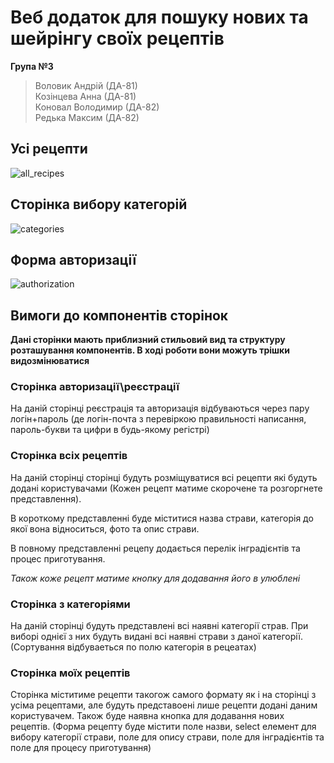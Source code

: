 # Веб додаток для пошуку нових та шейрінгу своїх рецептів

**Група №3**  
> Воловик Андрій (ДА-81)  
> Козінцева Анна (ДА-81)  
> Коновал Володимир (ДА-82)  
> Редька Максим (ДА-82)

## Усі рецепти
![all_recipes](https://user-images.githubusercontent.com/81310185/112448263-ebf1d680-8d5a-11eb-9c06-67e497ba9c47.png)

## Сторінка вибору категорій
![categories](https://user-images.githubusercontent.com/81310185/112448315-f318e480-8d5a-11eb-832e-546f3c07a0a0.png)

## Форма авторизації
![authorization](https://user-images.githubusercontent.com/81310185/112448300-f0b68a80-8d5a-11eb-96c8-dcf662458b41.png)

## Вимоги до компонентів сторінок
**Дані сторінки мають приблизний стильовий вид та структуру розташування компонентів. В ході роботи вони можуть трішки видозмінюватися**

### Сторінка авторизації\реєстрації

На даній сторінці реєстрація та авторизація відбуваються через пару логін+пароль (де логін-почта з перевіркою правильності написання, пароль-букви та цифри в будь-якому регістрі)

### Сторінка всіх рецептів

На даній сторінці сторінці будуть розміщуватися всі рецепти які будуть додані користувачами (Кожен рецепт матиме скорочене та розгоргнете представлення).

В короткому представленні буде міститися назва страви, категорія до якої вона відноситься, фото та опиc страви.

В повному представленні рецепу додається перелік інградієнтів та процес приготування.

_Також коже рецепт матиме кнопку для додавання його в улюблені_

### Сторінка з категоріями

На даній сторінці будуть представлені всі наявні категорії страв. При виборі однієї з них будуть видані всі наявні страви з даної категорії.
(Сортування відбуваеться по полю категорія в рецеатах)

### Сторінка моїх рецептів

Сторінка міститиме рецепти такогож самого формату як і на сторінці з усіма рецептами, але будуть представоені лише рецепти додані даним користувачем.
Також буде наявна кнопка для додавання нових рецептів. (Форма рецепту буде містити поле назви, select елемент для вибору категорії страви, поле для опису страви, поле для інградієнтів та поле для процесу приготування)
